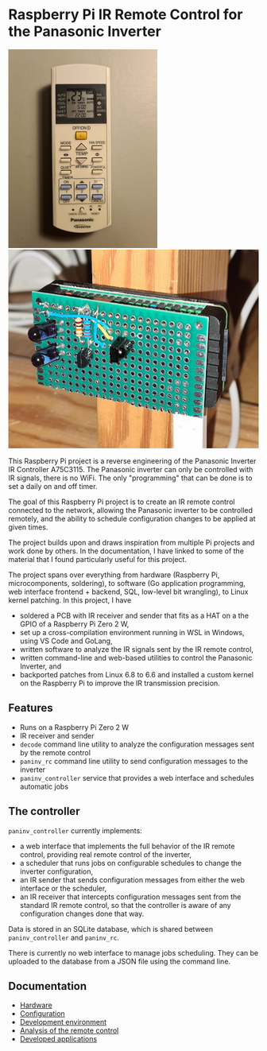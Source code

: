 # Raspberry Pi IR Remote Control for the Panasonic Inverter

<img src="docs/Panasonic_IR_Controller_A75C3115.jpg" alt="Remote Controller A75C3115" height="400">
<img src="docs/pizero_with_pcb.jpg" alt="Raspberry Pi Zero 2 W" height="400">

This Raspberry Pi project is a reverse engineering of the Panasonic Inverter IR Controller A75C3115. The Panasonic inverter can only be controlled with IR signals, there is no WiFi. The only "programming" that can be done is to set a daily on and off timer.

The goal of this Raspberry Pi project is to create an IR remote control connected to the network, allowing the Panasonic inverter to be controlled remotely, and the ability to schedule configuration changes to be applied at given times.

The project builds upon and draws inspiration from multiple Pi projects and work done by others. In the documentation, I have linked to some of the material that I found particularly useful for this project.

The project spans over everything from hardware (Raspberry Pi, microcomponents, soldering), to software (Go application programming, web interface frontend + backend, SQL, low-level bit wrangling), to Linux kernel patching. In this project, I have

* soldered a PCB with IR receiver and sender that fits as a HAT on a the GPIO of a Raspberry Pi Zero 2 W,
* set up a cross-compilation environment running in WSL in Windows, using VS Code and GoLang,
* written software to analyze the IR signals sent by the IR remote control,
* written command-line and web-based utilities to control the Panasonic Inverter, and
* backported patches from Linux 6.8 to 6.6 and installed a custom kernel on the Raspberry Pi to improve the IR transmission precision.

## Features

* Runs on a Raspberry Pi Zero 2 W
* IR receiver and sender
* `decode` command line utility to analyze the configuration messages sent by the remote control
* `paninv_rc` command line utility to send configuration messages to the inverter
* `paninv_controller` service that provides a web interface and schedules automatic jobs

## The controller

`paninv_controller` currently implements:

* a web interface that implements the full behavior of the IR remote control, providing real remote control of the inverter,
* a scheduler that runs jobs on configurable schedules to change the inverter configuration,
* an IR sender that sends configuration messages from either the web interface or the scheduler,
* an IR receiver that intercepts configuration messages sent from the standard IR remote control, so that the controller is aware of any configuration changes done that way.

Data is stored in an SQLite database, which is shared between `paninv_controller` and `paninv_rc`.

There is currently no web interface to manage jobs scheduling. They can be uploaded to the database from a JSON file using the command line.

## Documentation

* [Hardware](docs/Hardware.md)
* [Configuration](docs/Configuration.md)
* [Development environment](docs/Development.md)
* [Analysis of the remote control](docs/Analysis.md)
* [Developed applications](docs/Applications.md)
